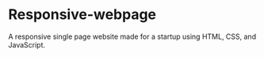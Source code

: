 # Responsive-webpage
A responsive single page website made for a startup using HTML, CSS, and JavaScript.
